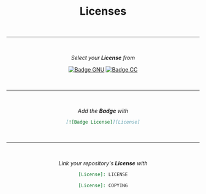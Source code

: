 
<div align = 'center'>
         
# Licenses

<br>

---

<br>

*Select your **License** from*

[![Badge GNU]][GNU]
[![Badge CC]][CC]

<br>

---

<br>

*Add the **Badge** with*

```markdown
[![Badge License]][License]
```

<br>

---

<br>

*Link your repository's **License** with*

```markdown
[License]: LICENSE
```

```markdown
[License]: COPYING
```
         
</div>




<!----------------------------------{ Licenses }------------------------------->

[GNU]: Licenses/GNU.md
[CC]: Licenses/CreativeCommons.md


<!----------------------------------{ Badges }--------------------------------->

[Badge GNU]: https://img.shields.io/badge/GNU-blue?style=for-the-badge&logo=GNU&logoColor=white
[Badge CC]: https://img.shields.io/badge/CC-EF9421?style=for-the-badge&logo=creativecommons&logoColor=white



